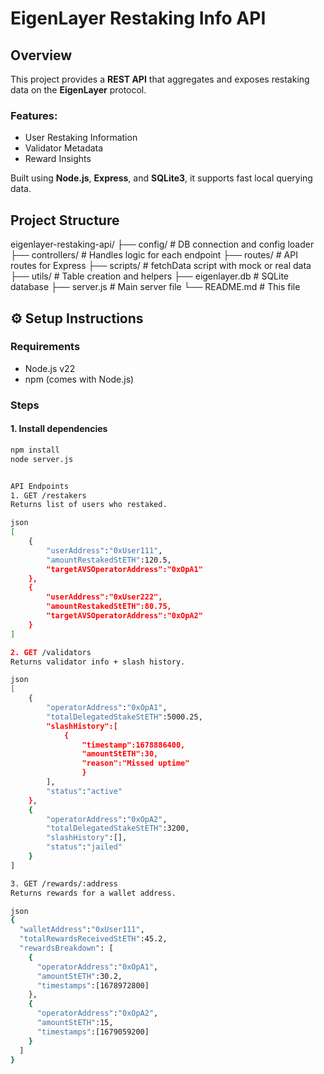 # EigenLayer Restaking Info API

## Overview

This project provides a **REST API** that aggregates and exposes restaking data on the **EigenLayer** protocol.

### Features:
-  User Restaking Information  
-  Validator Metadata  
-  Reward Insights  

Built using **Node.js**, **Express**, and **SQLite3**, it supports fast local querying data.



## Project Structure

eigenlayer-restaking-api/
├── config/            # DB connection and config loader
├── controllers/       # Handles logic for each endpoint
├── routes/            # API routes for Express
├── scripts/           # fetchData script with mock or real data
├── utils/             # Table creation and helpers
├── eigenlayer.db      # SQLite database
├── server.js          # Main server file
└── README.md          # This file

## ⚙️ Setup Instructions

### Requirements
- Node.js v22  
- npm (comes with Node.js)

### Steps

#### 1. Install dependencies

```bash
npm install
node server.js


API Endpoints
1. GET /restakers
Returns list of users who restaked.

json
[
    {
        "userAddress":"0xUser111",
        "amountRestakedStETH":120.5,
        "targetAVSOperatorAddress":"0xOpA1"
    },
    {
        "userAddress":"0xUser222",
        "amountRestakedStETH":80.75,
        "targetAVSOperatorAddress":"0xOpA2"
    }
]

2. GET /validators
Returns validator info + slash history.

json
[
    {
        "operatorAddress":"0xOpA1",
        "totalDelegatedStakeStETH":5000.25,
        "slashHistory":[
            {
                "timestamp":1678886400,
                "amountStETH":30,
                "reason":"Missed uptime"
                }
        ],
        "status":"active"
    },
    {
        "operatorAddress":"0xOpA2",
        "totalDelegatedStakeStETH":3200,
        "slashHistory":[],
        "status":"jailed"
    }
]

3. GET /rewards/:address
Returns rewards for a wallet address.

json
{
  "walletAddress":"0xUser111",
  "totalRewardsReceivedStETH":45.2,
  "rewardsBreakdown": [
    {
      "operatorAddress":"0xOpA1",
      "amountStETH":30.2,
      "timestamps":[1678972800]
    },
    {
      "operatorAddress":"0xOpA2",
      "amountStETH":15,
      "timestamps":[1679059200]
    }
  ]
}
